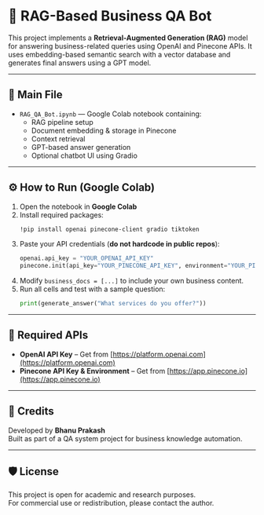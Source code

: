 
# 🤖 RAG-Based Business QA Bot

This project implements a **Retrieval-Augmented Generation (RAG)** model for answering business-related queries using OpenAI and Pinecone APIs. It uses embedding-based semantic search with a vector database and generates final answers using a GPT model.

---

## 📁 Main File

- `RAG_QA_Bot.ipynb` — Google Colab notebook containing:
  - RAG pipeline setup
  - Document embedding & storage in Pinecone
  - Context retrieval
  - GPT-based answer generation
  - Optional chatbot UI using Gradio

---

## ⚙️ How to Run (Google Colab)

1. Open the notebook in **Google Colab**
2. Install required packages:
   ```bash
   !pip install openai pinecone-client gradio tiktoken
   ```
3. Paste your API credentials (**do not hardcode in public repos**):
   ```python
   openai.api_key = "YOUR_OPENAI_API_KEY"
   pinecone.init(api_key="YOUR_PINECONE_API_KEY", environment="YOUR_PINECONE_ENV")
   ```
4. Modify `business_docs = [...]` to include your own business content.
5. Run all cells and test with a sample question:
   ```python
   print(generate_answer("What services do you offer?"))
   ```

---

## 🔐 Required APIs

- **OpenAI API Key** – Get from [https://platform.openai.com](https://platform.openai.com)
- **Pinecone API Key & Environment** – Get from [https://app.pinecone.io](https://app.pinecone.io)


---

## 📣 Credits

Developed by **Bhanu Prakash**  
Built as part of a QA system project for business knowledge automation.

---

## 🛡️ License

This project is open for academic and research purposes.  
For commercial use or redistribution, please contact the author.
